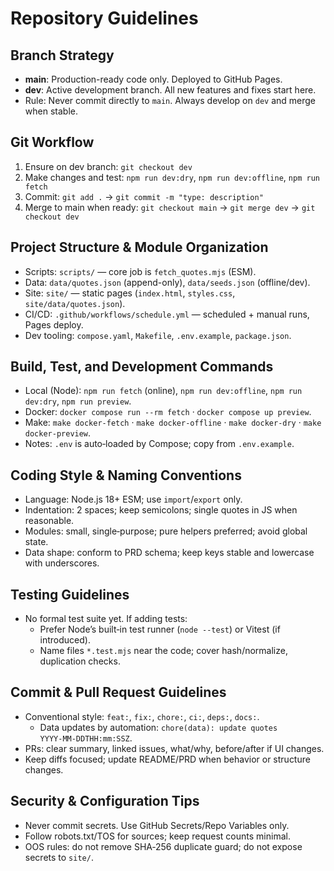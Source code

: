 # Repository Guidelines

## Branch Strategy
- **main**: Production-ready code only. Deployed to GitHub Pages.
- **dev**: Active development branch. All new features and fixes start here.
- Rule: Never commit directly to `main`. Always develop on `dev` and merge when stable.

## Git Workflow
1. Ensure on dev branch: `git checkout dev`
2. Make changes and test: `npm run dev:dry`, `npm run dev:offline`, `npm run fetch`
3. Commit: `git add .` → `git commit -m "type: description"`
4. Merge to main when ready: `git checkout main` → `git merge dev` → `git checkout dev`

## Project Structure & Module Organization
- Scripts: `scripts/` — core job is `fetch_quotes.mjs` (ESM).
- Data: `data/quotes.json` (append-only), `data/seeds.json` (offline/dev).
- Site: `site/` — static pages (`index.html`, `styles.css`, `site/data/quotes.json`).
- CI/CD: `.github/workflows/schedule.yml` — scheduled + manual runs, Pages deploy.
- Dev tooling: `compose.yaml`, `Makefile`, `.env.example`, `package.json`.

## Build, Test, and Development Commands
- Local (Node): `npm run fetch` (online), `npm run dev:offline`, `npm run dev:dry`, `npm run preview`.
- Docker: `docker compose run --rm fetch` · `docker compose up preview`.
- Make: `make docker-fetch` · `make docker-offline` · `make docker-dry` · `make docker-preview`.
- Notes: `.env` is auto‑loaded by Compose; copy from `.env.example`.

## Coding Style & Naming Conventions
- Language: Node.js 18+ ESM; use `import`/`export` only.
- Indentation: 2 spaces; keep semicolons; single quotes in JS when reasonable.
- Modules: small, single‑purpose; pure helpers preferred; avoid global state.
- Data shape: conform to PRD schema; keep keys stable and lowercase with underscores.

## Testing Guidelines
- No formal test suite yet. If adding tests:
  - Prefer Node’s built‑in test runner (`node --test`) or Vitest (if introduced).
  - Name files `*.test.mjs` near the code; cover hash/normalize, duplication checks.

## Commit & Pull Request Guidelines
- Conventional style: `feat:`, `fix:`, `chore:`, `ci:`, `deps:`, `docs:`.
  - Data updates by automation: `chore(data): update quotes YYYY‑MM‑DDTHH:mm:SSZ`.
- PRs: clear summary, linked issues, what/why, before/after if UI changes.
- Keep diffs focused; update README/PRD when behavior or structure changes.

## Security & Configuration Tips
- Never commit secrets. Use GitHub Secrets/Repo Variables only.
- Follow robots.txt/TOS for sources; keep request counts minimal.
- OOS rules: do not remove SHA‑256 duplicate guard; do not expose secrets to `site/`.

